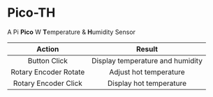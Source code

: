 # Pico-TH
A Pi **Pico** W **T**emperature &amp; **H**umidity Sensor

| Action                | Result                           |
|:---------------------:|:-------------------------------: |
| Button Click          | Display temperature and humidity |
| Rotary Encoder Rotate | Adjust hot temperature           |
| Rotary Encoder Click  | Display hot temperature          |
